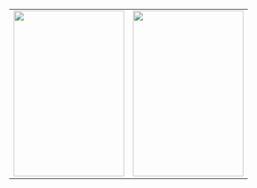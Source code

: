 
<html>
	<div>
		<table width="200px">
			<tr>
				<td>
					<img src="https://raw.githubusercontent.com/bellalhrbubt/ERP_Dashboard/master/img/Screenshot_2019-02-22-14-51-38.png" height="300px" width="200px"/>
				</td>
				<td>
					<img src="https://raw.githubusercontent.com/bellalhrbubt/ERP_Dashboard/master/img/Screenshot_2019-02-22-14-51-38.png" height="300px" width="200px"/>
				</td>
			</tr>
		</table>
	</div>
</html>
